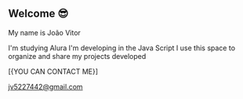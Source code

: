 ## Welcome 😎

My name is João Vitor 

I'm studying Alura
I'm developing in the Java Script
I use this space to organize and share my projects developed

[{YOU CAN CONTACT ME}]

jv5227442@gmail.com
